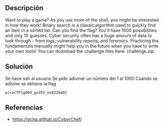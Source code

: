 ## Descripción
Want to play a game? As you use more of the shell, you might be interested in how they work! Binary search is a classic algorithm used to quickly find an item in a sorted list. Can you find the flag? You'll have 1000 possibilities and only 10 guesses.
Cyber security often has a huge amount of data to look through - from logs, vulnerability reports, and forensics. Practicing the fundamentals manually might help you in the future when you have to write your own tools!
You can download the challenge files here:
challenge.zip

## Solución
Se hace ssh al usuario
Se pide adivinar un número del 1 al 1000
Cuando se adivine se obtiene la flag
```
picoCTF{g00d_gu355_ee8225d0}
```

## Referencias
* https://gchq.github.io/CyberChef/